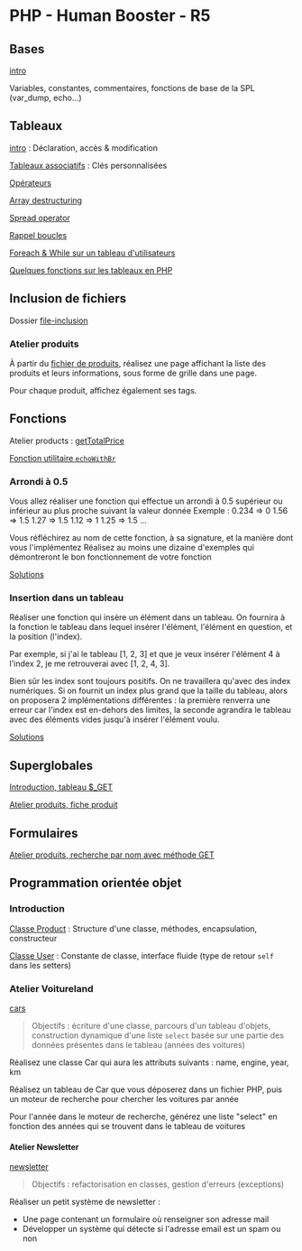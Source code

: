 # PHP - Human Booster - R5

## Bases

[intro](intro/index.php)

Variables, constantes, commentaires, fonctions de base de la SPL (var_dump, echo...)

## Tableaux

[intro](arrays/index.php) : Déclaration, accès & modification

[Tableaux associatifs](arrays/associative_arrays.php) : Clés personnalisées

[Opérateurs](arrays/operators.php)

[Array destructuring](arrays/destructuring.php)

[Spread operator](arrays/spread_operator.php)

[Rappel boucles](arrays/loops_intro.php)

[Foreach & While sur un tableau d'utilisateurs](arrays/loops.php)

[Quelques fonctions sur les tableaux en PHP](arrays/functions.php)

## Inclusion de fichiers

Dossier [file-inclusion](file-inclusion/)

### Atelier produits

À partir du [fichier de produits](atelier_products/data/products.php), réalisez une page affichant la liste des produits et leurs informations, sous forme de grille dans une page.

Pour chaque produit, affichez également ses tags.

## Fonctions

Atelier products : [getTotalPrice](atelier_products/functions/calculate.php)

[Fonction utilitaire `echoWithBr`](poo/functions/utils.php)

### Arrondi à 0.5

Vous allez réaliser une fonction qui effectue un arrondi à 0.5 supérieur ou inférieur au plus proche suivant la valeur donnée
Exemple :
0.234 => 0
1.56 => 1.5
1.27 => 1.5
1.12 => 1
1.25 => 1.5
...

Vous réfléchirez au nom de cette fonction, à sa signature, et la manière dont vous l'implémentez
Réalisez au moins une dizaine d'exemples qui démontreront le bon fonctionnement de votre fonction

[Solutions](functions/roundAtHalf/)

### Insertion dans un tableau

Réaliser une fonction qui insère un élément dans un tableau. On fournira à la fonction le tableau dans lequel insérer l'élément, l'élément en question, et la position (l'index).

Par exemple, si j'ai le tableau [1, 2, 3] et que je veux insérer l'élément 4 à l'index 2, je me retrouverai avec [1, 2, 4, 3].

Bien sûr les index sont toujours positifs.
On ne travaillera qu'avec des index numériques.
Si on fournit un index plus grand que la taille du tableau, alors on proposera 2 implémentations différentes : la première renverra une erreur car l'index est en-dehors des limites, la seconde agrandira le tableau avec des éléments vides jusqu'à insérer l'élément voulu.

[Solutions](functions/insertIntoArray/)

## Superglobales

[Introduction, tableau $\_GET](superglobals/welcome.php)

[Atelier produits, fiche produit](atelier_products/product.php)

## Formulaires

[Atelier produits, recherche par nom avec méthode GET](atelier_products/search.php)

## Programmation orientée objet

### Introduction

[Classe Product](poo/classes/Product.php) : Structure d'une classe, méthodes, encapsulation, constructeur

[Classe User](poo/classes/User.php) : Constante de classe, interface fluide (type de retour `self` dans les setters)

### Atelier Voitureland

[cars](cars/)

> Objectifs : écriture d'une classe, parcours d'un tableau d'objets, construction dynamique d'une liste `select` basée sur une partie des données présentes dans le tableau (années des voitures)

Réalisez une classe Car qui aura les attributs suivants : name, engine, year, km

Réalisez un tableau de Car que vous déposerez dans un fichier PHP, puis un moteur de recherche pour chercher les voitures par année

Pour l'année dans le moteur de recherche, générez une liste "select" en fonction des années qui se trouvent dans le tableau de voitures

#### Atelier Newsletter

[newsletter](poo-newsletter/)

> Objectifs : refactorisation en classes, gestion d'erreurs (exceptions)

Réaliser un petit système de newsletter :

- Une page contenant un formulaire où renseigner son adresse mail
- Développer un système qui détecte si l'adresse email est un spam ou non
